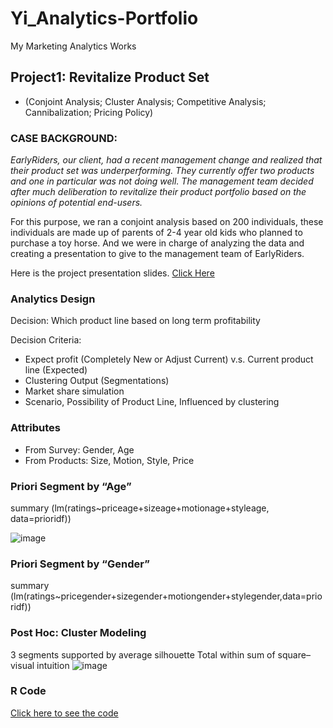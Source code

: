 # Yi_Analytics-Portfolio
My Marketing Analytics Works

## Project1: Revitalize Product Set
* (Conjoint Analysis; Cluster Analysis; Competitive Analysis; Cannibalization; Pricing Policy)

### CASE BACKGROUND:
*EarlyRiders, our client, had a recent management change and realized that their product set was underperforming. They currently offer two products and one in particular was not doing well. The management team decided after much deliberation to revitalize their product portfolio based on the opinions of potential end-users.*

For this purpose, we ran a conjoint analysis based on 200 individuals, these individuals are made up of parents of 2-4 year old kids who planned to purchase a toy horse. And we were in charge of analyzing the data and creating a presentation to give to the management team of EarlyRiders.

Here is the project presentation slides. [Click Here](https://github.com/huangyianna/Yi-Analytics_Portfolio/blob/main/ToyHorsePPT.pdf)

### Analytics Design
Decision: Which product line based on long term profitability

Decision Criteria:

* Expect profit (Completely New or Adjust Current) v.s. Current product line (Expected)
* Clustering Output (Segmentations)
* Market share simulation
* Scenario, Possibility of Product Line, Influenced by clustering

### Attributes
* From Survey: Gender, Age
* From Products: Size, Motion, Style, Price

### Priori Segment by “Age”

summary (lm(ratings~priceage+sizeage+motionage+styleage, data=prioridf))

![image](https://user-images.githubusercontent.com/64434266/109405460-ac43f480-793e-11eb-98b3-3dab8b715f5a.png)

### Priori Segment by “Gender”
summary (lm(ratings~pricegender+sizegender+motiongender+stylegender,data=prioridf))

### Post Hoc: Cluster Modeling

3 segments supported by average silhouette Total within sum of square–visual intuition
![image](https://user-images.githubusercontent.com/64434266/109405497-1e1c3e00-793f-11eb-8b96-362d2cd2761a.png)

### R Code
[Click here to see the code](https://www.dropbox.com/s/k5ka7nib7spv7e0/ToyHorsePPT.pdf?dl=0)




